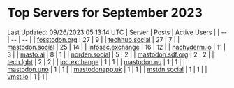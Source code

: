 # Top Servers for September 2023
Last Updated: 09/26/2023 05:13:14 UTC
| Server | Posts | Active Users |
| -- | -- | -- |
| [fosstodon.org](https://fosstodon.org/tags/PowerShell) | 27 | 9 |
| [techhub.social](https://techhub.social/tags/PowerShell) | 27 | 7 |
| [mastodon.social](https://mastodon.social/tags/PowerShell) | 25 | 14 |
| [infosec.exchange](https://infosec.exchange/tags/PowerShell) | 16 | 12 |
| [hachyderm.io](https://hachyderm.io/tags/PowerShell) | 11 | 3 |
| [masto.ai](https://masto.ai/tags/PowerShell) | 8 | 1 |
| [norden.social](https://norden.social/tags/PowerShell) | 5 | 2 |
| [mastodon.sdf.org](https://mastodon.sdf.org/tags/PowerShell) | 2 | 2 |
| [tech.lgbt](https://tech.lgbt/tags/PowerShell) | 2 | 2 |
| [ioc.exchange](https://ioc.exchange/tags/PowerShell) | 1 | 1 |
| [mastodon.nu](https://mastodon.nu/tags/PowerShell) | 1 | 1 |
| [mastodon.uno](https://mastodon.uno/tags/PowerShell) | 1 | 1 |
| [mastodonapp.uk](https://mastodonapp.uk/tags/PowerShell) | 1 | 1 |
| [mstdn.social](https://mstdn.social/tags/PowerShell) | 1 | 1 |
| [vmst.io](https://vmst.io/tags/PowerShell) | 1 | 1 |
